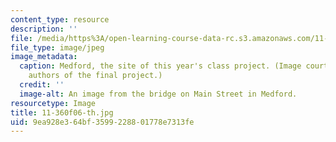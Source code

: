 ```yaml
---
content_type: resource
description: ''
file: /media/https%3A/open-learning-course-data-rc.s3.amazonaws.com/11-360-community-growth-and-land-use-planning-fall-2006/9ea928e364bf3599228801778e7313fe_11-360f06-th.jpg
file_type: image/jpeg
image_metadata:
  caption: Medford, the site of this year's class project. (Image courtesy of the
    authors of the final project.)
  credit: ''
  image-alt: An image from the bridge on Main Street in Medford.
resourcetype: Image
title: 11-360f06-th.jpg
uid: 9ea928e3-64bf-3599-2288-01778e7313fe
---
```

